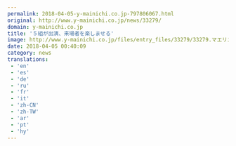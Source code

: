```yaml
---
permalink: 2018-04-05-y-mainichi.co.jp-797806067.html
original: http://www.y-mainichi.co.jp/news/33279/
domain: y-mainichi.co.jp
title: '５組が出演、来場者を楽しませる'
image: http://www.y-mainichi.co.jp/files/entry_files/33279/33279.マエリスタフェス01.jpg
date: 2018-04-05 00:40:09
category: news
translations: 
 - 'en'
 - 'es'
 - 'de'
 - 'ru'
 - 'fr'
 - 'it'
 - 'zh-CN'
 - 'zh-TW'
 - 'ar'
 - 'pt'
 - 'hy'
---
```



